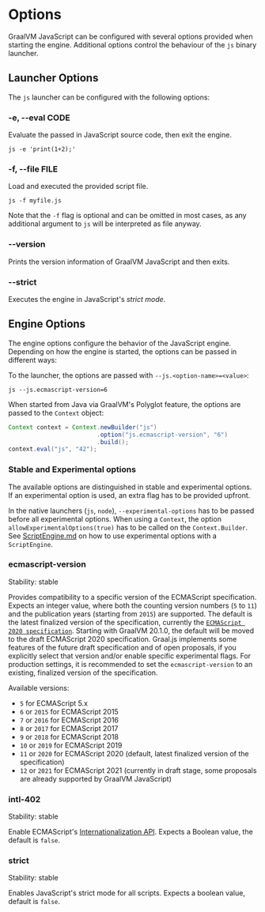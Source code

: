 # Options

GraalVM JavaScript can be configured with several options provided when starting the engine.
Additional options control the behaviour of the `js` binary launcher.

## Launcher Options

The `js` launcher can be configured with the following options:

### -e, --eval CODE 	

Evaluate the passed in JavaScript source code, then exit the engine.

```
js -e 'print(1+2);'
```

### -f, --file FILE

Load and executed the provided script file.

```
js -f myfile.js
```

Note that the `-f` flag is optional and can be omitted in most cases, as any additional argument to `js` will be interpreted as file anyway.

### --version

Prints the version information of GraalVM JavaScript and then exits.

### --strict

Executes the engine in JavaScript's _strict mode_.

## Engine Options

The engine options configure the behavior of the JavaScript engine.
Depending on how the engine is started, the options can be passed in different ways:

To the launcher, the options are passed with `--js.<option-name>=<value>`:

```
js --js.ecmascript-version=6
```

When started from Java via GraalVM's Polyglot feature, the options are passed to the `Context` object:

```java
Context context = Context.newBuilder("js")
                         .option("js.ecmascript-version", "6")
                         .build();
context.eval("js", "42");
```

### Stable and Experimental options

The available options are distinguished in stable and experimental options.
If an experimental option is used, an extra flag has to be provided upfront.

In the native launchers (`js`, `node`), `--experimental-options` has to be passed before all experimental options.
When using a `Context`, the option `allowExperimentalOptions(true)` has to be called on the `Context.Builder`.
See [ScriptEngine.md](ScriptEngine.md) on how to use experimental options with a `ScriptEngine`.

### ecmascript-version

Stability: stable

Provides compatibility to a specific version of the ECMAScript specification.
Expects an integer value, where both the counting version numbers (`5` to `11`) and the publication years (starting from `2015`) are supported.
The default is the latest finalized version of the specification, currently the [`ECMAScript 2020 specification`](http://www.ecma-international.org/ecma-262/11.0/index.html).
Starting with GraalVM 20.1.0, the default will be moved to the draft ECMAScript 2020 specification.
Graal.js implements some features of the future draft specification and of open proposals, if you explicitly select that version and/or enable specific experimental flags.
For production settings, it is recommended to set the `ecmascript-version` to an existing, finalized version of the specification.

Available versions:
* `5` for ECMAScript 5.x
* `6` or `2015` for ECMAScript 2015
* `7` or `2016` for ECMAScript 2016
* `8` or `2017` for ECMAScript 2017
* `9` or `2018` for ECMAScript 2018
* `10` or `2019` for ECMAScript 2019
* `11` or `2020` for ECMAScript 2020 (default, latest finalized version of the specification)
* `12` or `2021` for ECMAScript 2021 (currently in draft stage, some proposals are already supported by GraalVM JavaScript)

### intl-402

Stability: stable

Enable ECMAScript's [Internationalization API](https://tc39.github.io/ecma402/).
Expects a Boolean value, the default is `false`.

### strict

Stability: stable

Enables JavaScript's strict mode for all scripts.
Expects a boolean value, default is `false`.
